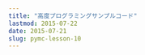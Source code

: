 ```yaml
---
title: "高度プログラミングサンプルコード"
lastmod: 2015-07-22
date: 2015-07-21
slug: pymc-lesson-10
---
```

<script src="https://gist.github.com/jkawamoto/7aca96b3ac8f96a3d769.js"></script>
